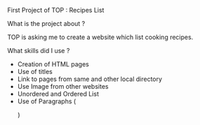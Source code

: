 First Project of TOP : Recipes List

What is the project about ? 

TOP is asking me to create a website which list cooking recipes.

What skills did I use ?

- Creation of HTML pages
- Use of titles
- Link to pages from same and other local directory
- Use Image from other websites
- Unordered and Ordered List
- Use of Paragraphs (<p>)

